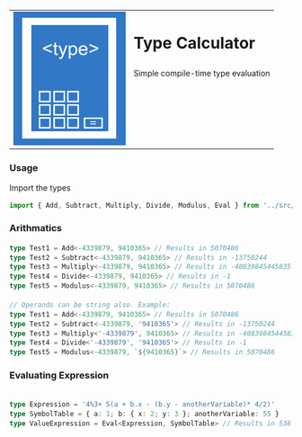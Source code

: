 <table>
  <tr>
    <td valign="top"><img src="https://github.com/mwashief/type-calculator/blob/main/static/logo.png?raw=true" width='200'/></td>
    <td valign="top"><h1><p>Type Calculator</h1>Simple compile-time type evaluation</p></td>
  </tr>
</table>

### Usage
Import the types
```ts
import { Add, Subtract, Multiply, Divide, Modulus, Eval } from '../src/index'
```

### Arithmatics

```ts
type Test1 = Add<-4339879, 9410365> // Results in 5070486
type Test2 = Subtract<-4339879, 9410365> // Results in -13750244
type Test3 = Multiply<-4339879, 9410365> // Results in -40839845445835
type Test4 = Divide<-4339879, 9410365> // Results in -1
type Test5 = Modulus<-4339879, 9410365> // Results in 5070486

// Operands can be string also. Example:
type Test1 = Add<-4339879, 9410365> // Results in 5070486
type Test2 = Subtract<-4339879, '9410365'> // Results in -13750244
type Test3 = Multiply<'-4339879', 9410365> // Results in -40839845445835
type Test4 = Divide<'-4339879', '9410365'> // Results in -1
type Test5 = Modulus<-4339879, `${9410365}`> // Results in 5070486

```
### Evaluating Expression
```ts

type Expression = '4%3+ 5(a + b.x - (b.y - anotherVariable)* 4/2)'
type SymbolTable = { a: 1; b: { x: 2; y: 3 }; anotherVariable: 55 }
type ValueExpression = Eval<Expression, SymbolTable> // Results in 536

```
